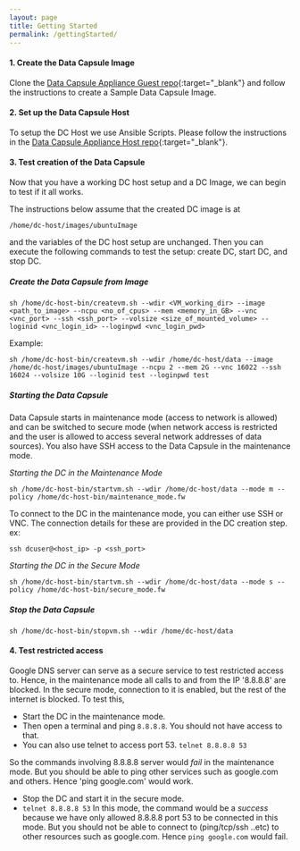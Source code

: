 ```yaml
---
layout: page
title: Getting Started
permalink: /gettingStarted/
---
```


#### 1. Create the Data Capsule Image
Clone the [Data Capsule Appliance Guest repo](https://github.com/Data-to-Insight-Center/Data-Capsule-Appliance-Guest "Data Capsule Appliance Guest repo"){:target="_blank"} and follow the instructions to create a Sample Data Capsule Image.


#### 2. Set up the Data Capsule Host
To setup the DC Host we use Ansible Scripts. Please follow the instructions in the [Data Capsule Appliance Host repo](https://github.com/Data-to-Insight-Center/Data-Capsule-Appliance-Host "Data Capsule Appliance Host repo"){:target="_blank"}. 

#### 3. Test creation of the Data Capsule
Now that you have a working DC host setup and a DC Image, we can begin to test if it all works.

The instructions below assume that the created DC image is at 
```shell
/home/dc-host/images/ubuntuImage
``` 
and the variables of the DC host setup are unchanged. Then you can execute the following commands to test the setup: create DC, start DC, and stop DC.


##### **Create the Data Capsule from Image**
```shell
sh /home/dc-host-bin/createvm.sh --wdir <VM_working_dir> --image <path_to_image> --ncpu <no_of_cpus> --mem <memory_in_GB> --vnc <vnc_port> --ssh <ssh_port> --volsize <size_of_mounted_volume> --loginid <vnc_login_id> --loginpwd <vnc_login_pwd>
```
Example:
```shell
sh /home/dc-host-bin/createvm.sh --wdir /home/dc-host/data --image /home/dc-host/images/ubuntuImage --ncpu 2 --mem 2G --vnc 16022 --ssh 16024 --volsize 10G --loginid test --loginpwd test
```

##### **Starting the Data Capsule**
Data Capsule starts in maintenance mode (access to network is allowed) and can be switched to secure mode (when network access is restricted and the user is allowed to access several network addresses of data sources).  You also have SSH access to the Data Capsule in the maintenance mode. 

*Starting the DC in the Maintenance Mode*
```shell
sh /home/dc-host-bin/startvm.sh --wdir /home/dc-host/data --mode m --policy /home/dc-host-bin/maintenance_mode.fw
```

To connect to the DC in the maintenance mode, you can either use SSH or VNC. The connection details for these are provided in the DC creation step. 
ex:
```shell
ssh dcuser@<host_ip> -p <ssh_port>
```

*Starting the DC in the Secure Mode*
```shell
sh /home/dc-host-bin/startvm.sh --wdir /home/dc-host/data --mode s --policy /home/dc-host-bin/secure_mode.fw
```

##### **Stop the Data Capsule**
```shell
sh /home/dc-host-bin/stopvm.sh --wdir /home/dc-host/data 
```

#### 4. Test restricted access
Google DNS server can serve as a secure service to test restricted access to. Hence, in the maintenance mode all calls to and from the IP '8.8.8.8' are blocked. 
In the secure mode, connection to it is enabled, but the rest of the internet is blocked. 
To test this,
- Start the DC in the maintenance mode.
- Then open a terminal and ping `8.8.8.8`. You should not have access to that. 
- You can also use telnet to access port 53. `telnet 8.8.8.8 53`

So the commands involving 8.8.8.8 server would *fail* in the maintenance mode. But you should be able to ping other services such as google.com and others.
Hence 'ping google.com' would work.

- Stop the DC and start it in the secure mode. 
- `telnet 8.8.8.8 53`
In this mode, the command would be a *success* because we have only allowed 8.8.8.8 port 53 to be connected in this mode. 
But you should not be able to connect to (ping/tcp/ssh ..etc) to other resources such as google.com.
Hence `ping google.com` would fail.
